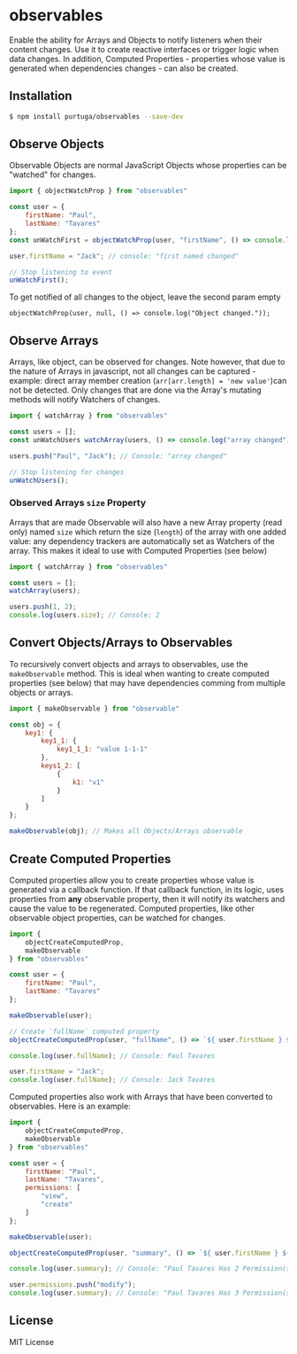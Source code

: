 # observables

Enable the ability for Arrays and Objects to notify listeners when their content changes. Use it to create reactive interfaces or trigger logic when data changes. In addition, Computed Properties - properties whose value is generated when dependencies changes - can also be created.


## Installation

```bash
$ npm install purtuga/observables --save-dev
```

## Observe Objects

Observable Objects are normal JavaScript Objects whose properties can be "watched" for changes. 

```javascript
import { objectWatchProp } from "observables"

const user = {
    firstName: "Paul", 
    lastName: "Tavares" 
};
const unWatchFirst = objectWatchProp(user, "firstName", () => console.log("first named changed"));

user.firstName = "Jack"; // console: "first named changed"

// Stop listening to event
unWatchFirst();
```

To get notified of all changes to the object, leave the second param empty

```
objectWatchProp(user, null, () => console.log("Object changed."));
```


## Observe Arrays
Arrays, like object, can be observed for changes. Note however, that due to the nature of Arrays in javascript, not all changes can be captured - example: direct array member creation (`arr[arr.length] = 'new value'`)can not be detected.  Only changes that are done via the Array's mutating methods will notify Watchers of changes.

```javascript
import { watchArray } from "observables"

const users = [];
const unWatchUsers watchArray(users, () => console.log("array changed"));

users.push("Paul", "Jack"); // Console: "array changed"

// Stop listening for changes
unWatchUsers();
```

### Observed Arrays `size` Property
Arrays that are made Observable will also have a new Array property (read only) named `size` which return the size (`length`) of the array with one added value: any dependency trackers are automatically set as Watchers of the array. This makes it ideal to use with Computed Properties (see below)

```javascript
import { watchArray } from "observables"

const users = [];
watchArray(users);

users.push(1, 2);
console.log(users.size); // Console: 2
```


## Convert Objects/Arrays to Observables
To recursively convert objects and arrays to observables, use the `makeObservable` method.  This is ideal when wanting to create computed properties (see below) that may have dependencies comming from multiple objects or arrays.

```javascript
import { makeObservable } from "observable"

const obj = {
    key1: {
        key1_1: {
            key1_1_1: "value 1-1-1"
        },
        keys1_2: [
            {
                k1: "v1"
            }
        ]
    }
};

makeObservable(obj); // Makes all Objects/Arrays observable

```

## Create Computed Properties

Computed properties allow you to create properties whose value is generated via a callback function. If that callback function, in its logic, uses properties from __any__ observable property, then it will notify its watchers and cause the value to be regenerated. Computed properties, like other observable object properties, can be watched for changes.


```javascript
import {
    objectCreateComputedProp,
    makeObservable
} from "observables"

const user = {
    firstName: "Paul", 
    lastName: "Tavares" 
};

makeObservable(user);

// Create `fullName` computed property
objectCreateComputedProp(user, "fullName", () => `${ user.firstName } ${ user.lastname }`);

console.log(user.fullName); // Console: Paul Tavares

user.firstName = "Jack";
console.log(user.fullName); // Console: Jack Tavares

```

Computed properties also work with Arrays that have been converted to observables. Here is an example:

```javascript
import {
    objectCreateComputedProp,
    makeObservable
} from "observables"

const user = {
    firstName: "Paul", 
    lastName: "Tavares",
    permissions: [
        "view",
        "create"
    ]
};

makeObservable(user);

objectCreateComputedProp(user, "summary", () => `${ user.firstName } ${ user.lastname } Has ${ user.permissions.size } Permission(s)`);

console.log(user.summary); // Console: "Paul Tavares Has 2 Permission(s)"

user.permissions.push("modify");
console.log(user.summary); // Console: "Paul Tavares Has 3 Permission(s)"

```

## License

MIT License